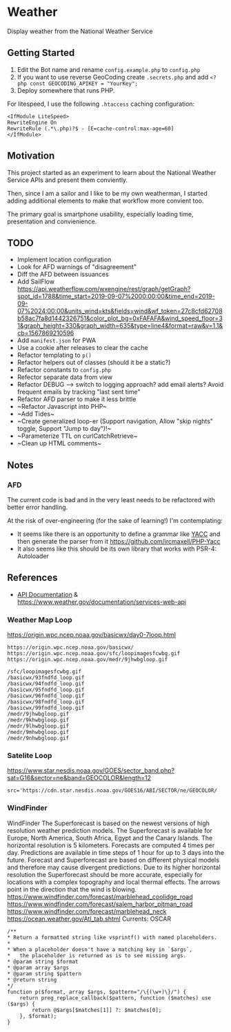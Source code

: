 # Weather

Display weather from the National Weather Service

## Getting Started

1. Edit the Bot name and rename `config.example.php` to `config.php`
2. If you want to use reverse GeoCoding create `.secrets.php` and add `<?php const GEOCODING_APIKEY = "YourKey";`
3. Deploy somewhere that runs PHP.

For litespeed, I use the following `.htaccess` caching configuration:

```
<IfModule LiteSpeed>
RewriteEngine On
RewriteRule (.*\.php)?$ - [E=cache-control:max-age=60]
</IfModule>
```

## Motivation

This project started as an experiment to learn about the National Weather Service APIs and present them conviently.

Then, since I am a sailor and I like to be my own weatherman, I started adding additional elements to make that workflow more convient too.

The primary goal is smartphone usability, especially loading time, presentation and convienience.

## TODO

- Implement location configuration
- Look for AFD warnings of "disagreement"
- Diff the AFD between issuances
- Add SailFlow https://api.weatherflow.com/wxengine/rest/graph/getGraph?spot_id=1788&time_start=2019-09-07%2000:00:00&time_end=2019-09-07%2024:00:00&units_wind=kts&fields=wind&wf_token=27c8cfd62708b58ac7fa8d1442326751&color_plot_bg=0xFAFAFA&wind_speed_floor=31&graph_height=330&graph_width=635&type=line4&format=raw&v=1.1&cb=1567869210596
- Add `manifest.json` for PWA
- Use a cookie after releases to clear the cache
- Refactor templating to `p()`
- Refactor helpers out of classes (should it be a static?)
- Refactor constants to `config.php`
- Refector separate data from view
- Refactor DEBUG --> switch to logging approach?  add email alerts?  Avoid frequent emails by tracking "last sent time"
- Refactor AFD parser to make it less brittle
- ~Refactor Javascript into PHP~
- ~Add Tides~
- ~Create generalized loop-er (Support navigation, Allow "skip nights" toggle,  Support "Jump to day")!~
- ~Parameterize TTL on curlCatchRetrieve~
- ~Clean up HTML comments~

## Notes

### AFD

The current code is bad and in the very least needs to be refactored with better error handling.

At the risk of over-engineering (for the sake of learning!) I'm contemplating:

* It seems like there is an opportunity to define a grammar like [YACC](http://dinosaur.compilertools.net/yacc/) and then generate the parser from it https://github.com/ircmaxell/PHP-Yacc
* It also seems like this should be its own library that works with PSR-4: Autoloader

## References

* [API Documentation](https://forecast-v3.weather.gov/documentation) & https://www.weather.gov/documentation/services-web-api

### Weather Map Loop
https://origin.wpc.ncep.noaa.gov/basicwx/day0-7loop.html

```
https://origin.wpc.ncep.noaa.gov/basicwx/
https://origin.wpc.ncep.noaa.gov/sfc/loopimagesfcwbg.gif
https://origin.wpc.ncep.noaa.gov/medr/9jhwbgloop.gif

/sfc/loopimagesfcwbg.gif
/basicwx/93fndfd_loop.gif
/basicwx/94fndfd_loop.gif
/basicwx/95fndfd_loop.gif
/basicwx/96fndfd_loop.gif
/basicwx/98fndfd_loop.gif
/basicwx/99fndfd_loop.gif
/medr/9jhwbgloop.gif
/medr/9khwbgloop.gif
/medr/9lhwbgloop.gif
/medr/9mhwbgloop.gif
/medr/9nhwbgloop.gif
```

### Satelite Loop

https://www.star.nesdis.noaa.gov/GOES/sector_band.php?sat=G16&sector=ne&band=GEOCOLOR&length=12

```
src='https://cdn.star.nesdis.noaa.gov/GOES16/ABI/SECTOR/ne/GEOCOLOR/
```

### WindFinder

WindFinder The Superforecast is based on the newest versions of high resolution weather prediction models. The Superforecast is available for Europe, North America, South Africa, Egypt and the Canary Islands. The horizontal resolution is 5 kilometers. Forecasts are computed 4 times per day. Predictions are available in time steps of 1 hour for up to 3 days into the future. Forecast and Superforecast are based on different physical models and therefore may cause divergent predictions. Due to its higher horizontal resolution the Superforecast should be more accurate, especially for locations with a complex topography and local thermal effects. The arrows point in the direction that the wind is blowing.
https://www.windfinder.com/forecast/marblehead_coolidge_road
https://www.windfinder.com/forecast/salem_harbor_pitman_road
https://www.windfinder.com/forecast/marblehead_neck
https://ocean.weather.gov/Atl_tab.shtml
Currents: OSCAR

```
/**
* Return a formatted string like vsprintf() with named placeholders.
*
* When a placeholder doesn't have a matching key in `$args`,
*   the placeholder is returned as is to see missing args.
* @param string $format
* @param array $args
* @param string $pattern
* @return string
*/
function p($format, array $args, $pattern="/\{(\w+)\}/") {
	return preg_replace_callback($pattern, function ($matches) use ($args) {
		return @$args[$matches[1]] ?: $matches[0];
	}, $format);
}
```
